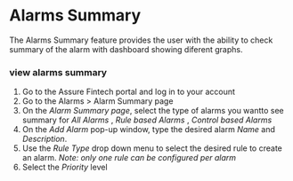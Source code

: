 # Alarms Summary
The Alarms Summary feature provides the user with the ability to check summary of the alarm with dashboard showing diferent graphs.

### view alarms summary
1. Go to the Assure Fintech portal and log in to your account
2. Go to the Alarms > Alarm Summary page
3. On the *Alarm Summary page*, select the type of alarms you wantto see summary for *All Alarms* , *Rule based Alarms* , *Control based Alarms*
4. On the *Add Alarm* pop-up window, type the desired alarm *Name* and *Description*.
5. Use the *Rule Type* drop down menu to select the desired rule to create an alarm.
   *Note: only one rule can be configured per alarm*
6. Select the *Priority* level
